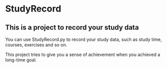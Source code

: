 # StudyRecord
## This is a project to record your study data
You can use StudyRecord.py to record your study data, such as study time, courses, exercises and so on.

This project tries to give you a sense of achievement when you achieved a long-time goal.
